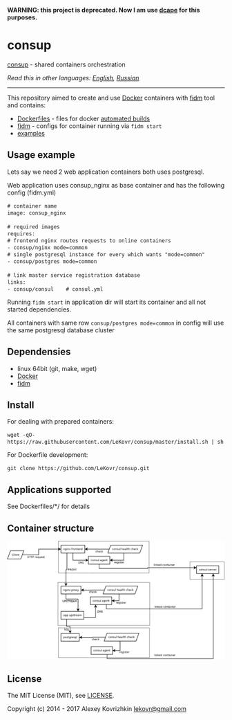 **WARNING: this project is deprecated. Now I am use [dcape](https://github.com/dopos/dcape) for this purposes.**

consup
======

[consup](https://github.com/LeKovr/consup) - shared containers orchestration

*Read this in other languages: [English](README.md), [Russian](README.ru.md)*

---

This repository aimed to create and use [Docker](https://www.docker.com/) containers with [fidm](https://github.com/LeKovr/fidm) tool and contains:

* [Dockerfiles](Dockerfiles/) - files for docker [automated builds](https://registry.hub.docker.com/u/lekovr/)
* [fidm](https://github.com/LeKovr/fidm) - configs for container running via `fidm start`
* [examples](demo/)

Usage example
-------------

Lets say we need 2 web application containers both uses postgresql.

Web application uses consup_nginx as base container and has the following config (fidm.yml)

```
# container name
image: consup_nginx

# required images
requires:
# frontend nginx routes requests to online containers
- consup/nginx mode=common
# single postgresql instance for every which wants "mode=common"
- consup/postgres mode=common

# link master service registration database
links:
- consup/consul    # consul.yml

```

Running `fidm start` in application dir will start its container and all not started dependencies.

All containers with same row `consup/postgres mode=common` in config will use the same postgresql database cluster

Dependensies
------------

* linux 64bit (git, make, wget)
* [Docker](http://docker.io)
* [fidm](https://github.com/LeKovr/fidm)

Install
-------

For dealing with prepared containers:
```
wget -qO- https://raw.githubusercontent.com/LeKovr/consup/master/install.sh | sh
```

For Dockerfile development:
```
git clone https://github.com/LeKovr/consup.git
```

Applications supported
----------------------

See Dockerfiles/*/ for details

Container structure
-------------------

![Container structure](doc/consup.png)

License
-------

The MIT License (MIT), see [LICENSE](LICENSE).

Copyright (c) 2014 - 2017 Alexey Kovrizhkin lekovr@gmail.com
